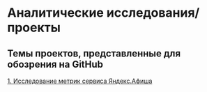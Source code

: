 # Аналитические исследования/проекты

## Темы проектов, представленные для обозрения на GitHub

[1. Исследование метрик сервиса Яндекс.Афиша](https://github.com/BogData/Data_analytics/tree/main/analysis_service_metrics_y_afisha)
